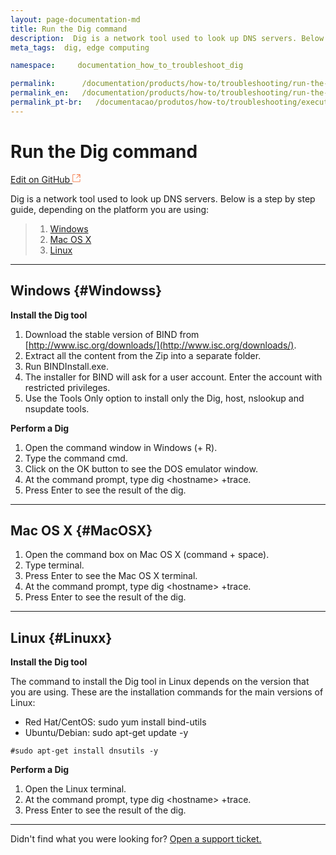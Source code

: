 ```yaml
---
layout: page-documentation-md
title: Run the Dig command
description:  Dig is a network tool used to look up DNS servers. Below is a step by step guide, depending on the platform you are using:
meta_tags:  dig, edge computing

namespace:     documentation_how_to_troubleshoot_dig

permalink:      /documentation/products/how-to/troubleshooting/run-the-dig-command/
permalink_en:   /documentation/products/how-to/troubleshooting/run-the-dig-command/
permalink_pt-br:   /documentacao/produtos/how-to/troubleshooting/executar-o-comando-dig/
---
```

# Run the Dig command         

[Edit on GitHub <svg width="14" height="14" xmlns="http://www.w3.org/2000/svg"><g fill="none" stroke="#F3652B"><path d="M4.81.71H.672v11.43H12.1V8.001" stroke-width=".8"/><path d="M6.87.786h5.155V5.94M6.31 6.5L12.026.786"/></g></svg>](https://github.com/aziontech/docs_en/edit/master/how-to/troubleshooting/run-the-dig-command/index.md)

Dig is a network tool used to look up DNS servers. Below is a step by step guide, depending on the platform you are using:

> 1. [Windows](#Windowss)
> 2. [Mac OS X](#MacOSX)
> 3. [Linux](#Linuxx)

---

## Windows {#Windowss}

**Install the Dig tool**

1. Download the stable version of BIND from  [http://www.isc.org/downloads/](http://www.isc.org/downloads/).
2. Extract all the content from the Zip into a separate folder.
3. Run BINDInstall.exe.
4. The installer for BIND will ask for a user account. Enter the account with restricted privileges.
5. Use the Tools Only option to install only the Dig, host, nslookup and nsupdate tools.


**Perform a Dig**

1. Open the command window in Windows (+ R).
2. Type the command cmd.
3. Click on the OK button to see the DOS emulator window.
4. At the command prompt, type dig  &lt;hostname&gt; +trace.
5. Press Enter to see the result of the dig.

---

## Mac OS X {#MacOSX}

1. Open the command box on Mac OS X (command + space).
2. Type terminal.
3. Press Enter to see the Mac OS X terminal.
4. At the command prompt, type dig &lt;hostname&gt; +trace.
5. Press Enter to see the result of the dig.

---

## Linux {#Linuxx}

**Install the Dig tool**

The command to install the Dig tool in Linux depends on the version that you are using. These are the installation commands for the main versions of Linux:

* Red Hat/CentOS: sudo yum install bind-utils
* Ubuntu/Debian: sudo apt-get update -y

~~~
#sudo apt-get install dnsutils -y
~~~

**Perform a Dig**

1. Open the Linux terminal.
2. At the command prompt, type dig &lt;hostname&gt; +trace.
3. Press Enter to see the result of the dig.

---

Didn't find what you were looking for? [Open a support ticket.](https://tickets.azion.com/)               
